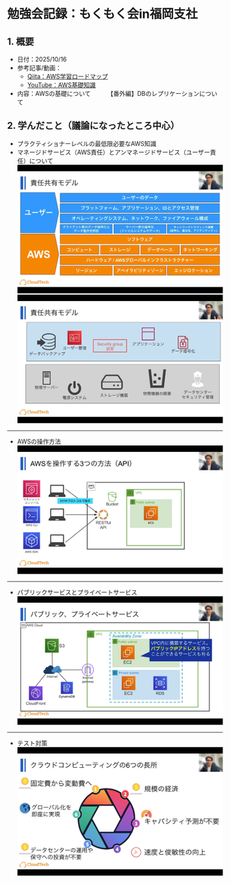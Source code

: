 # 勉強会記録：もくもく会in福岡支社

## 1. 概要
- 日付：2025/10/16
- 参考記事/動画：
  - [Qiita：AWS学習ロードマップ](https://qiita.com/KurokawaKouhei/items/7889607418e817fd1cd3)
  - [YouTube：AWS基礎知識](https://www.youtube.com/playlist?list=PL2nCE2iR-lpm7XFAJR0ngD1rkheHgX_0b)
- 内容：AWSの基礎について
  　　　【番外編】DBのレプリケーションについて

## 2. 学んだこと（議論になったところ中心）
- プラクティショナーレベルの最低限必要なAWS知識
- マネージドサービス（AWS責任）とアンマネージドサービス（ユーザー責任）について
![alt text](image.png)
![alt text](image-1.png)
---
- AWSの操作方法
![alt text](image-2.png)
---
- パブリックサービスとプライベートサービス
![alt text](image-3.png)
---
- テスト対策
![alt text](image-4.png)
